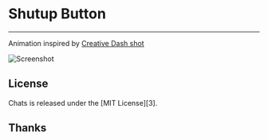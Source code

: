 # Shutup Button
-----

Animation inspired by [Creative Dash shot](http://drbl.in/lQdE)

![Screenshot][1] &nbsp;&nbsp;&nbsp;&nbsp; 


## License

Chats is released under the [MIT License][3].

## Thanks

[1]: https://raw.githubusercontent.com/mohamad-ibrahim/Shutup-Button/master/ShutupButton.gif
